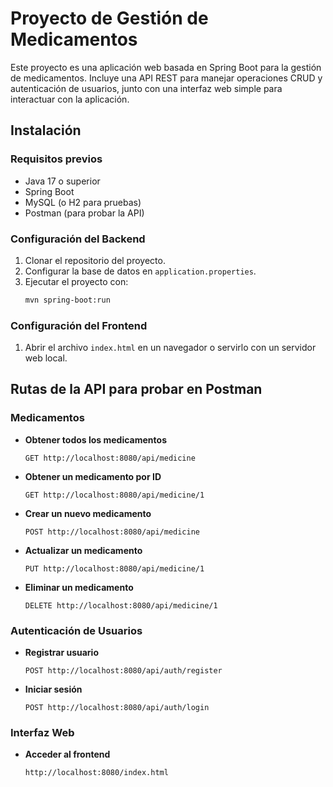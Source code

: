 # Proyecto de Gestión de Medicamentos

Este proyecto es una aplicación web basada en Spring Boot para la gestión de medicamentos. Incluye una API REST para manejar operaciones CRUD y autenticación de usuarios, junto con una interfaz web simple para interactuar con la aplicación.

## Instalación

### Requisitos previos
- Java 17 o superior
- Spring Boot
- MySQL (o H2 para pruebas)
- Postman (para probar la API)

### Configuración del Backend
1. Clonar el repositorio del proyecto.
2. Configurar la base de datos en `application.properties`.
3. Ejecutar el proyecto con:
   ```sh
   mvn spring-boot:run
   ```

### Configuración del Frontend
1. Abrir el archivo `index.html` en un navegador o servirlo con un servidor web local.

## Rutas de la API para probar en Postman

### Medicamentos
- **Obtener todos los medicamentos**
  ```
  GET http://localhost:8080/api/medicine
  ```

- **Obtener un medicamento por ID**
  ```
  GET http://localhost:8080/api/medicine/1
  ```

- **Crear un nuevo medicamento**
  ```
  POST http://localhost:8080/api/medicine
  ```

- **Actualizar un medicamento**
  ```
  PUT http://localhost:8080/api/medicine/1
  ```

- **Eliminar un medicamento**
  ```
  DELETE http://localhost:8080/api/medicine/1
  ```

### Autenticación de Usuarios
- **Registrar usuario**
  ```
  POST http://localhost:8080/api/auth/register
  ```

- **Iniciar sesión**
  ```
  POST http://localhost:8080/api/auth/login
  ```

### Interfaz Web
- **Acceder al frontend**
  ```
  http://localhost:8080/index.html
  


